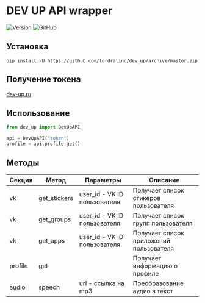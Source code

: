 # DEV UP API wrapper

![Version](https://img.shields.io/badge/version-1.0.0-blue)
![GitHub](https://img.shields.io/github/license/lordralinc/idm_lp)

## Установка 
```shell
pip install -U https://github.com/lordralinc/dev_up/archive/master.zip
```


## Получение токена
[dev-up.ru](https://dev-up.ru/lk)

## Использование

```python
from dev_up import DevUpAPI

api = DevUpAPI("token")
profile = api.profile.get()
```

## Методы

| Секция  | Метод        | Параметры                    | Описание                                |
|---------|--------------|------------------------------|-----------------------------------------|
| vk      | get_stickers | user_id - VK ID пользователя | Получает список стикеров пользователя   |
| vk      | get_groups   | user_id - VK ID пользователя | Получает список групп пользователя      |
| vk      | get_apps     | user_id - VK ID пользователя | Получает список приложений пользователя |
| profile | get          |                              | Получает информацию о профиле           |
| audio   | speech       | url - ссылка на mp3          | Преобразование аудио в текст            |
